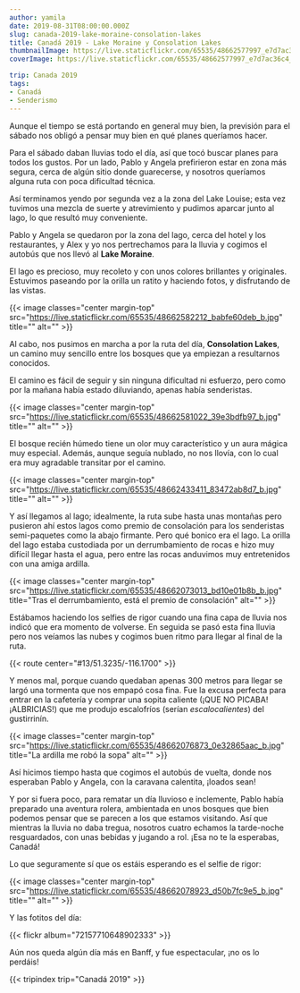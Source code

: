 ```yaml
---
author: yamila
date: 2019-08-31T08:00:00.000Z
slug: canada-2019-lake-moraine-consolation-lakes
title: Canadá 2019 - Lake Moraine y Consolation Lakes
thumbnailImage: https://live.staticflickr.com/65535/48662577997_e7d7ac36c4_z.jpg
coverImage: https://live.staticflickr.com/65535/48662577997_e7d7ac36c4_b.jpg

trip: Canada 2019
tags:
- Canadá
- Senderismo
---
```


Aunque el tiempo se está portando en general muy bien, la previsión para el sábado nos obligó a pensar muy bien en qué planes queríamos hacer.

<!--more-->

Para el sábado daban lluvias todo el día, así que tocó buscar planes para todos los gustos. Por un lado, Pablo y Angela prefirieron estar en zona más segura, cerca de algún sitio donde guarecerse, y nosotros queríamos alguna ruta con poca dificultad técnica.

Así terminamos yendo por segunda vez a la zona del Lake Louise; esta vez tuvimos una mezcla de suerte y atrevimiento y pudimos aparcar junto al lago, lo que resultó muy conveniente.

Pablo y Angela se quedaron por la zona del lago, cerca del hotel y los restaurantes, y Alex y yo nos pertrechamos para la lluvia y cogimos el autobús que nos llevó al **Lake Moraine**.

El lago es precioso, muy recoleto y con unos colores brillantes y originales. Estuvimos paseando por la orilla un ratito y haciendo fotos, y disfrutando de las vistas.

{{< image classes="center margin-top" src="https://live.staticflickr.com/65535/48662582212_babfe60deb_b.jpg" title="" alt="" >}}

Al cabo, nos pusimos en marcha a por la ruta del día, **Consolation Lakes**, un camino muy sencillo entre los bosques que ya empiezan a resultarnos conocidos.

El camino es fácil de seguir y sin ninguna dificultad ni esfuerzo, pero como por la mañana había estado diluviando, apenas había senderistas.

{{< image classes="center margin-top" src="https://live.staticflickr.com/65535/48662581022_39e3bdfb97_b.jpg" title="" alt="" >}}

El bosque recién húmedo tiene un olor muy característico y un aura mágica muy especial. Además, aunque seguía nublado, no nos llovía, con lo cual era muy agradable transitar por el camino.

{{< image classes="center margin-top" src="https://live.staticflickr.com/65535/48662433411_83472ab8d7_b.jpg" title="" alt="" >}}

Y así llegamos al lago; idealmente, la ruta sube hasta unas montañas pero pusieron ahí estos lagos como premio de consolación para los senderistas semi-paquetes como la abajo firmante. Pero qué bonico era el lago. La orilla del lago estaba custodiada por un derrumbamiento de rocas e hizo muy difícil llegar hasta el agua, pero entre las rocas anduvimos muy entretenidos con una amiga ardilla.

{{< image classes="center margin-top" src="https://live.staticflickr.com/65535/48662073013_bd10e01b8b_b.jpg" title="Tras el derrumbamiento, está el premio de consolación" alt="" >}}

Estábamos haciendo los selfies de rigor cuando una fina capa de lluvia nos indicó que era momento de volverse. En seguida se pasó esta fina lluvia pero nos veíamos las nubes y cogimos buen ritmo para llegar al final de la ruta.

{{< route center="#13/51.3235/-116.1700" >}}

Y menos mal, porque cuando quedaban apenas 300 metros para llegar se largó una tormenta que nos empapó cosa fina. Fue la excusa perfecta para entrar en la cafetería y comprar una sopita caliente (¡QUE NO PICABA! ¡ALBRICIAS!) que me produjo escalofríos (serían *escalocalientes*) del gustirrinín.

{{< image classes="center margin-top" src="https://live.staticflickr.com/65535/48662076873_0e32865aac_b.jpg" title="La ardilla me robó la sopa" alt="" >}}

Así hicimos tiempo hasta que cogimos el autobús de vuelta, donde nos esperaban Pablo y Angela, con la caravana calentita, ¡loados sean!

Y por si fuera poco, para rematar un día lluvioso e inclemente, Pablo había preparado una aventura rolera, ambientada en unos bosques que bien podemos pensar que se parecen a los que estamos visitando. Así que mientras la lluvia no daba tregua, nosotros cuatro echamos la tarde-noche resguardados, con unas bebidas y jugando a rol. ¡Esa no te la esperabas, Canadá!

Lo que seguramente sí que os estáis esperando es el selfie de rigor:

{{< image classes="center margin-top" src="https://live.staticflickr.com/65535/48662078923_d50b7fc9e5_b.jpg" title="" alt="" >}}

Y las fotitos del día:

{{< flickr album="72157710648902333" >}}

Aún nos queda algún día más en Banff, y fue espectacular, ¡no os lo perdáis!

{{< tripindex trip="Canadá 2019" >}}

